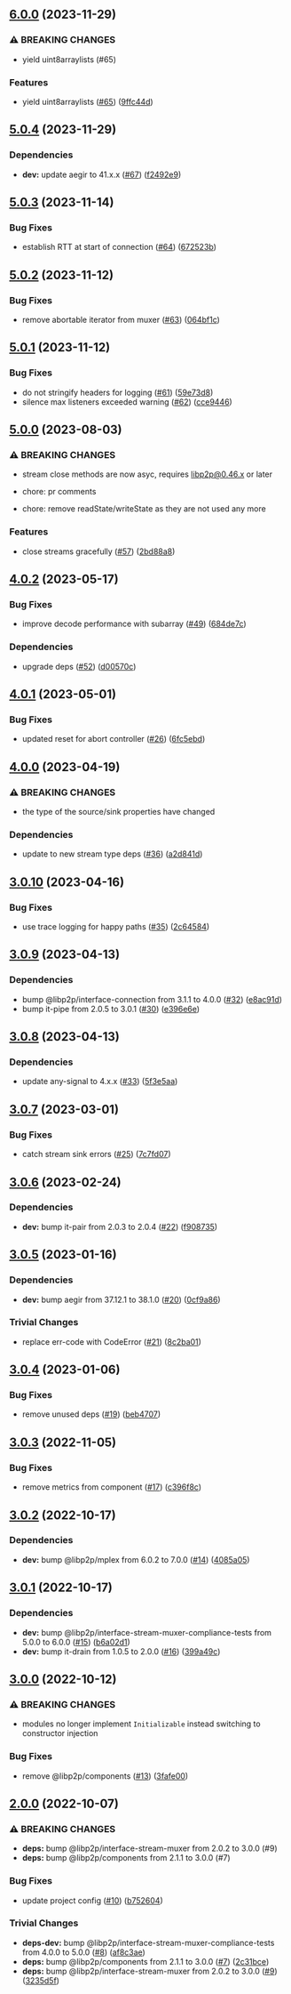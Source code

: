 ## [6.0.0](https://github.com/ChainSafe/js-libp2p-yamux/compare/v5.0.4...v6.0.0) (2023-11-29)


### ⚠ BREAKING CHANGES

* yield uint8arraylists (#65)

### Features

* yield uint8arraylists ([#65](https://github.com/ChainSafe/js-libp2p-yamux/issues/65)) ([9ffc44d](https://github.com/ChainSafe/js-libp2p-yamux/commit/9ffc44dd2d924562da02a616f601b21bf9c13858))

## [5.0.4](https://github.com/ChainSafe/js-libp2p-yamux/compare/v5.0.3...v5.0.4) (2023-11-29)


### Dependencies

* **dev:** update aegir to 41.x.x ([#67](https://github.com/ChainSafe/js-libp2p-yamux/issues/67)) ([f2492e9](https://github.com/ChainSafe/js-libp2p-yamux/commit/f2492e9ea8a8387d9f6aea36321afd690521e538))

## [5.0.3](https://github.com/ChainSafe/js-libp2p-yamux/compare/v5.0.2...v5.0.3) (2023-11-14)


### Bug Fixes

* establish RTT at start of connection ([#64](https://github.com/ChainSafe/js-libp2p-yamux/issues/64)) ([672523b](https://github.com/ChainSafe/js-libp2p-yamux/commit/672523bcf0c4c2ccfaf27b6b06e07f28294f0077))

## [5.0.2](https://github.com/ChainSafe/js-libp2p-yamux/compare/v5.0.1...v5.0.2) (2023-11-12)


### Bug Fixes

* remove abortable iterator from muxer ([#63](https://github.com/ChainSafe/js-libp2p-yamux/issues/63)) ([064bf1c](https://github.com/ChainSafe/js-libp2p-yamux/commit/064bf1cc56bc4bdaa0f950a1f434f25c66e036a9))

## [5.0.1](https://github.com/ChainSafe/js-libp2p-yamux/compare/v5.0.0...v5.0.1) (2023-11-12)


### Bug Fixes

* do not stringify headers for logging ([#61](https://github.com/ChainSafe/js-libp2p-yamux/issues/61)) ([59e73d8](https://github.com/ChainSafe/js-libp2p-yamux/commit/59e73d8bd5db59ec2b606a37f19b30d801dcf80a))
* silence max listeners exceeded warning ([#62](https://github.com/ChainSafe/js-libp2p-yamux/issues/62)) ([cce9446](https://github.com/ChainSafe/js-libp2p-yamux/commit/cce94469cbdac581baf0375b88aa6d38b0778a88))

## [5.0.0](https://github.com/ChainSafe/js-libp2p-yamux/compare/v4.0.2...v5.0.0) (2023-08-03)


### ⚠ BREAKING CHANGES

* stream close methods are now asyc, requires libp2p@0.46.x or later

* chore: pr comments

* chore: remove readState/writeState as they are not used any more

### Features

* close streams gracefully ([#57](https://github.com/ChainSafe/js-libp2p-yamux/issues/57)) ([2bd88a8](https://github.com/ChainSafe/js-libp2p-yamux/commit/2bd88a8a8ec123bd220fad450645f61aea44258a))

## [4.0.2](https://github.com/ChainSafe/js-libp2p-yamux/compare/v4.0.1...v4.0.2) (2023-05-17)


### Bug Fixes

* improve decode performance with subarray ([#49](https://github.com/ChainSafe/js-libp2p-yamux/issues/49)) ([684de7c](https://github.com/ChainSafe/js-libp2p-yamux/commit/684de7cd5f8614ab34122c3f4bb6671c9288618c))


### Dependencies

* upgrade deps ([#52](https://github.com/ChainSafe/js-libp2p-yamux/issues/52)) ([d00570c](https://github.com/ChainSafe/js-libp2p-yamux/commit/d00570c9313c7f141559827be58f122db719dbaf))

## [4.0.1](https://github.com/ChainSafe/js-libp2p-yamux/compare/v4.0.0...v4.0.1) (2023-05-01)


### Bug Fixes

* updated reset for abort controller ([#26](https://github.com/ChainSafe/js-libp2p-yamux/issues/26)) ([6fc5ebd](https://github.com/ChainSafe/js-libp2p-yamux/commit/6fc5ebd6296286e40f761271f42c60d70b729b14))

## [4.0.0](https://github.com/ChainSafe/js-libp2p-yamux/compare/v3.0.10...v4.0.0) (2023-04-19)


### ⚠ BREAKING CHANGES

* the type of the source/sink properties have changed

### Dependencies

* update to new stream type deps ([#36](https://github.com/ChainSafe/js-libp2p-yamux/issues/36)) ([a2d841d](https://github.com/ChainSafe/js-libp2p-yamux/commit/a2d841d7e5bac4a5659bdbe98e962bcaab61ed65))

## [3.0.10](https://github.com/ChainSafe/js-libp2p-yamux/compare/v3.0.9...v3.0.10) (2023-04-16)


### Bug Fixes

* use trace logging for happy paths ([#35](https://github.com/ChainSafe/js-libp2p-yamux/issues/35)) ([2c64584](https://github.com/ChainSafe/js-libp2p-yamux/commit/2c64584bc20692ab9bad7d96621579c8f1c9fc6f))

## [3.0.9](https://github.com/ChainSafe/js-libp2p-yamux/compare/v3.0.8...v3.0.9) (2023-04-13)


### Dependencies

* bump @libp2p/interface-connection from 3.1.1 to 4.0.0 ([#32](https://github.com/ChainSafe/js-libp2p-yamux/issues/32)) ([e8ac91d](https://github.com/ChainSafe/js-libp2p-yamux/commit/e8ac91d6ba448cba75adc43a4fc580e46129398f))
* bump it-pipe from 2.0.5 to 3.0.1 ([#30](https://github.com/ChainSafe/js-libp2p-yamux/issues/30)) ([e396e6e](https://github.com/ChainSafe/js-libp2p-yamux/commit/e396e6ed68e7cccf9a3e58e793ca91d94ad35e3e))

## [3.0.8](https://github.com/ChainSafe/js-libp2p-yamux/compare/v3.0.7...v3.0.8) (2023-04-13)


### Dependencies

* update any-signal to 4.x.x ([#33](https://github.com/ChainSafe/js-libp2p-yamux/issues/33)) ([5f3e5aa](https://github.com/ChainSafe/js-libp2p-yamux/commit/5f3e5aad85b659cb18a0e901e10e3f0466bedd6b))

## [3.0.7](https://github.com/ChainSafe/js-libp2p-yamux/compare/v3.0.6...v3.0.7) (2023-03-01)


### Bug Fixes

* catch stream sink errors ([#25](https://github.com/ChainSafe/js-libp2p-yamux/issues/25)) ([7c7fd07](https://github.com/ChainSafe/js-libp2p-yamux/commit/7c7fd07338379d57b6d0bd1dde12e36797cf3c50))

## [3.0.6](https://github.com/ChainSafe/js-libp2p-yamux/compare/v3.0.5...v3.0.6) (2023-02-24)


### Dependencies

* **dev:** bump it-pair from 2.0.3 to 2.0.4 ([#22](https://github.com/ChainSafe/js-libp2p-yamux/issues/22)) ([f908735](https://github.com/ChainSafe/js-libp2p-yamux/commit/f908735bbbd921b0806ffe4a3cec6176662e1f3c))

## [3.0.5](https://github.com/ChainSafe/js-libp2p-yamux/compare/v3.0.4...v3.0.5) (2023-01-16)


### Dependencies

* **dev:** bump aegir from 37.12.1 to 38.1.0 ([#20](https://github.com/ChainSafe/js-libp2p-yamux/issues/20)) ([0cf9a86](https://github.com/ChainSafe/js-libp2p-yamux/commit/0cf9a865bff5f82b3fe03bf2a718b22f1cd1ef5d))


### Trivial Changes

* replace err-code with CodeError ([#21](https://github.com/ChainSafe/js-libp2p-yamux/issues/21)) ([8c2ba01](https://github.com/ChainSafe/js-libp2p-yamux/commit/8c2ba01f5dbeb736e94cf6df3ab140494a2b184d))

## [3.0.4](https://github.com/ChainSafe/js-libp2p-yamux/compare/v3.0.3...v3.0.4) (2023-01-06)


### Bug Fixes

* remove unused deps ([#19](https://github.com/ChainSafe/js-libp2p-yamux/issues/19)) ([beb4707](https://github.com/ChainSafe/js-libp2p-yamux/commit/beb47073fc1f919def45db262ed58f7d1f3a7a96))

## [3.0.3](https://github.com/ChainSafe/js-libp2p-yamux/compare/v3.0.2...v3.0.3) (2022-11-05)


### Bug Fixes

* remove metrics from component ([#17](https://github.com/ChainSafe/js-libp2p-yamux/issues/17)) ([c396f8c](https://github.com/ChainSafe/js-libp2p-yamux/commit/c396f8c1b99f3c68104c894a1ac88a805bff68a3))

## [3.0.2](https://github.com/ChainSafe/js-libp2p-yamux/compare/v3.0.1...v3.0.2) (2022-10-17)


### Dependencies

* **dev:** bump @libp2p/mplex from 6.0.2 to 7.0.0 ([#14](https://github.com/ChainSafe/js-libp2p-yamux/issues/14)) ([4085a05](https://github.com/ChainSafe/js-libp2p-yamux/commit/4085a05d169b6aea212f995044512ee011e15e07))

## [3.0.1](https://github.com/ChainSafe/js-libp2p-yamux/compare/v3.0.0...v3.0.1) (2022-10-17)


### Dependencies

* **dev:** bump @libp2p/interface-stream-muxer-compliance-tests from 5.0.0 to 6.0.0 ([#15](https://github.com/ChainSafe/js-libp2p-yamux/issues/15)) ([b6a02d1](https://github.com/ChainSafe/js-libp2p-yamux/commit/b6a02d1613df746f626ea75bfa3b9d601d34e071))
* **dev:** bump it-drain from 1.0.5 to 2.0.0 ([#16](https://github.com/ChainSafe/js-libp2p-yamux/issues/16)) ([399a49c](https://github.com/ChainSafe/js-libp2p-yamux/commit/399a49ce7b539ab5643491938cb13cb1857a2bc1))

## [3.0.0](https://github.com/ChainSafe/js-libp2p-yamux/compare/v2.0.0...v3.0.0) (2022-10-12)


### ⚠ BREAKING CHANGES

* modules no longer implement `Initializable` instead switching to constructor injection

### Bug Fixes

* remove @libp2p/components ([#13](https://github.com/ChainSafe/js-libp2p-yamux/issues/13)) ([3fafe00](https://github.com/ChainSafe/js-libp2p-yamux/commit/3fafe0053c6e752e86d0c68549a62b231b16d4ac))

## [2.0.0](https://github.com/ChainSafe/js-libp2p-yamux/compare/v1.0.1...v2.0.0) (2022-10-07)


### ⚠ BREAKING CHANGES

* **deps:** bump @libp2p/interface-stream-muxer from 2.0.2 to 3.0.0 (#9)
* **deps:** bump @libp2p/components from 2.1.1 to 3.0.0 (#7)

### Bug Fixes

* update project config ([#10](https://github.com/ChainSafe/js-libp2p-yamux/issues/10)) ([b752604](https://github.com/ChainSafe/js-libp2p-yamux/commit/b752604f371a51d7efe02fea499a8e8c4f4e435c))


### Trivial Changes

* **deps-dev:** bump @libp2p/interface-stream-muxer-compliance-tests from 4.0.0 to 5.0.0 ([#8](https://github.com/ChainSafe/js-libp2p-yamux/issues/8)) ([af8c3ae](https://github.com/ChainSafe/js-libp2p-yamux/commit/af8c3ae6b708ed43b02f7021e19ae10466653a5e))
* **deps:** bump @libp2p/components from 2.1.1 to 3.0.0 ([#7](https://github.com/ChainSafe/js-libp2p-yamux/issues/7)) ([2c31bce](https://github.com/ChainSafe/js-libp2p-yamux/commit/2c31bceffdb120d044a4bfd612c94f3d28ff8540))
* **deps:** bump @libp2p/interface-stream-muxer from 2.0.2 to 3.0.0 ([#9](https://github.com/ChainSafe/js-libp2p-yamux/issues/9)) ([3235d5f](https://github.com/ChainSafe/js-libp2p-yamux/commit/3235d5fbf1fe91e0a6ec8d8356c97951d261b931))
